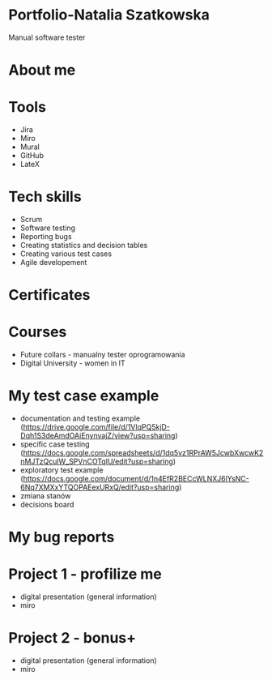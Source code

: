 # Portfolio-Natalia Szatkowska
Manual software tester
# About me 

# Tools
* Jira
* Miro
* Mural
* GitHub
* LateX

# Tech skills
* Scrum 
* Software testing
* Reporting bugs
* Creating statistics and decision tables
* Creating various test cases
* Agile developement

# Certificates

# Courses
* Future collars - manualny tester oprogramowania
* Digital University - women in IT

# My test case example
* documentation and testing example (https://drive.google.com/file/d/1VIqPQ5kjD-Dqh1S3deAmdOAiEnynvajZ/view?usp=sharing)
* specific case testing  (https://docs.google.com/spreadsheets/d/1dq5vz1RPrAW5JcwbXwcwK2nMJTzQculW_SPVnCOTqIU/edit?usp=sharing)
* exploratory test example (https://docs.google.com/document/d/1n4EfR2BECcWLNXJ6lYsNC-6Nq7XMXxYTQOPAEexURxQ/edit?usp=sharing)
* zmiana stanów
* decisions board

# My bug reports

# Project 1 - profilize me
* digital presentation (general information)
* miro

# Project 2 - bonus+
* digital presentation (general information)
* miro
